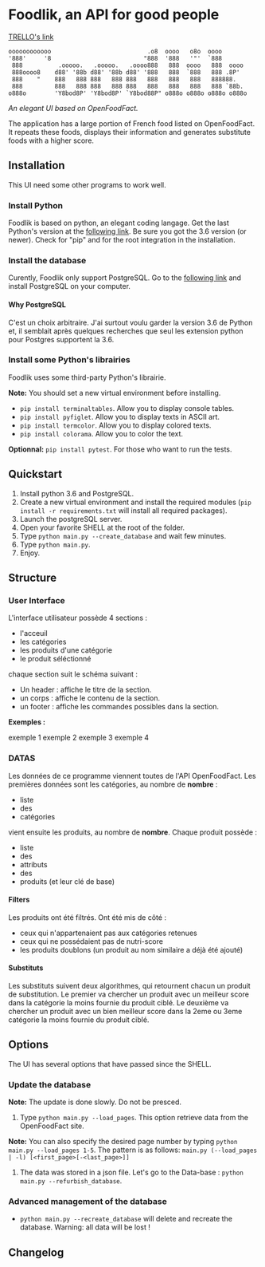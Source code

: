 # Foodlik, an API for good people

[TRELLO's link](https://trello.com/b/6xV0TMFR/p5-foodlik)

``` acsii
oooooooooooo                           .o8  oooo   o8o  oooo
'888'     '8                          "888  '888   '"'  `888
 888          .ooooo.   .ooooo.   .oooo888   888  oooo   888  oooo
 888oooo8    d88' '88b d88' '88b d88' '888   888  `888   888 .8P'
 888    "    888   888 888   888 888   888   888   888   888888.
 888         888   888 888   888 888   888   888   888   888 `88b.
o888o        'Y8bod8P' 'Y8bod8P' `Y8bod88P" o888o o888o o888o o888o
```

*An elegant UI based on OpenFoodFact.*

The application has a large portion of French food listed on OpenFoodFact. It repeats these foods, displays their information and generates substitute foods with a higher score.

## Installation

This UI need some other programs to work well.

### Install Python

Foodlik is based on python, an elegant coding langage.
Get the last Python's version at the [following link](https://www.python.org/).
Be sure you got the 3.6 version (or newer).
Check for "pip" and for the root integration in the installation.

### Install the database

Curently, Foodlik only support PostgreSQL.
Go to the [following link](https://www.postgresql.org/) and install PostgreSQL on your computer.

#### Why PostgreSQL

C'est un choix arbitraire. J'ai surtout voulu garder la version 3.6 de Python et, il semblait après quelques recherches que seul les extension python pour Postgres supportent la 3.6.

### Install some Python's librairies

Foodlik uses some third-party Python's librairie.

**Note:** You should set a new virtual environment before installing.

* ```pip install terminaltables```. Allow you to display console tables.
* ```pip install pyfiglet```. Allow you to display texts in ASCII art.
* ```pip install termcolor```. Allow you to display colored texts.
* ```pip install colorama```. Allow you to color the text.

**Optionnal:** ```pip install pytest```. For those who want to run the tests.

## Quickstart

1. Install python 3.6 and PostgreSQL.
1. Create a new virtual environment and install the required modules (```pip install -r requirements.txt``` will install all required packages).
1. Launch the postgreSQL server.
1. Open your favorite SHELL at the root of the folder.
1. Type ```python main.py --create_database``` and wait few minutes.
1. Type ```python main.py```.
1. Enjoy.

## Structure

### User Interface

L'interface utilisateur possède 4 sections :

* l'acceuil
* les catégories
* les produits d'une catégorie
* le produit séléctionné

chaque section suit le schéma suivant :

* Un header : affiche le titre de la section.
* un corps : affiche le contenu de la section.
* un footer : affiche les commandes possibles dans la section.

**Exemples :**

exemple 1
exemple 2
exemple 3
exemple 4

### DATAS

Les données de ce programme viennent toutes de l'API OpenFoodFact.
Les premières données sont les catégories, au nombre de **nombre** :

* liste
* des
* catégories

vient ensuite les produits, au nombre de **nombre**.
Chaque produit possède :

* liste
* des
* attributs
* des
* produits (et leur clé de base)

#### Filters

Les produits ont été filtrés. Ont été mis de côté :

* ceux qui n'appartenaient pas aux catégories retenues
* ceux qui ne possédaient pas de nutri-score
* les produits doublons (un produit au nom similaire a déjà été ajouté)

#### Substituts

Les substituts suivent deux algorithmes, qui retournent chacun un produit de substitution.
Le premier va chercher un produit avec un meilleur score dans la catégorie la moins fournie du produit ciblé.
Le deuxième va chercher un produit avec un bien meilleur score dans la 2eme ou 3eme catégorie la moins fournie du produit ciblé.

## Options

The UI has several options that have passed since the SHELL.

### Update the database

**Note:** The update is done slowly. Do not be presced.

1. Type ```python main.py --load_pages```. This option retrieve data from the OpenFoodFact site.

**Note:** You can also specify the desired page number by typing ```python main.py --load_pages 1-5```. The pattern is as follows: ```main.py (--load_pages | -l) [<first_page>[-<last_page>]]```

1. The data was stored in a json file. Let's go to the Data-base : ```python main.py --refurbish_database```.

### Advanced management of the database

* ```python main.py --recreate_database``` will delete and recreate the database. Warning: all data will be lost !

## Changelog